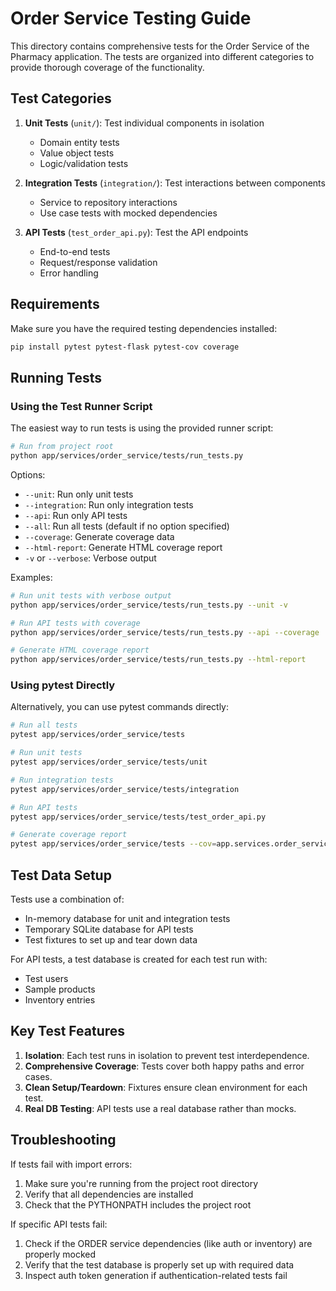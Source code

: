 # Order Service Testing Guide

This directory contains comprehensive tests for the Order Service of the Pharmacy application. The tests are organized into different categories to provide thorough coverage of the functionality.

## Test Categories

1. **Unit Tests** (`unit/`): Test individual components in isolation
   - Domain entity tests
   - Value object tests
   - Logic/validation tests

2. **Integration Tests** (`integration/`): Test interactions between components
   - Service to repository interactions
   - Use case tests with mocked dependencies

3. **API Tests** (`test_order_api.py`): Test the API endpoints
   - End-to-end tests
   - Request/response validation
   - Error handling

## Requirements

Make sure you have the required testing dependencies installed:

```bash
pip install pytest pytest-flask pytest-cov coverage
```

## Running Tests

### Using the Test Runner Script

The easiest way to run tests is using the provided runner script:

```bash
# Run from project root
python app/services/order_service/tests/run_tests.py
```

Options:
- `--unit`: Run only unit tests
- `--integration`: Run only integration tests
- `--api`: Run only API tests
- `--all`: Run all tests (default if no option specified)
- `--coverage`: Generate coverage data
- `--html-report`: Generate HTML coverage report
- `-v` or `--verbose`: Verbose output

Examples:
```bash
# Run unit tests with verbose output
python app/services/order_service/tests/run_tests.py --unit -v

# Run API tests with coverage
python app/services/order_service/tests/run_tests.py --api --coverage

# Generate HTML coverage report
python app/services/order_service/tests/run_tests.py --html-report
```

### Using pytest Directly

Alternatively, you can use pytest commands directly:

```bash
# Run all tests
pytest app/services/order_service/tests

# Run unit tests
pytest app/services/order_service/tests/unit

# Run integration tests
pytest app/services/order_service/tests/integration

# Run API tests
pytest app/services/order_service/tests/test_order_api.py

# Generate coverage report
pytest app/services/order_service/tests --cov=app.services.order_service --cov-report=html
```

## Test Data Setup

Tests use a combination of:
- In-memory database for unit and integration tests
- Temporary SQLite database for API tests
- Test fixtures to set up and tear down data

For API tests, a test database is created for each test run with:
- Test users
- Sample products
- Inventory entries

## Key Test Features

1. **Isolation**: Each test runs in isolation to prevent test interdependence.
2. **Comprehensive Coverage**: Tests cover both happy paths and error cases.
3. **Clean Setup/Teardown**: Fixtures ensure clean environment for each test.
4. **Real DB Testing**: API tests use a real database rather than mocks.

## Troubleshooting

If tests fail with import errors:
1. Make sure you're running from the project root directory
2. Verify that all dependencies are installed
3. Check that the PYTHONPATH includes the project root

If specific API tests fail:
1. Check if the ORDER service dependencies (like auth or inventory) are properly mocked
2. Verify that the test database is properly set up with required data
3. Inspect auth token generation if authentication-related tests fail 
